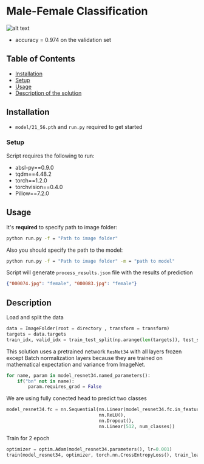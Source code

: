 # Male-Female Classification
![alt text](https://sun9-13.userapi.com/UGl901HP7Nha_3CXlFycZVMcVPXI603KwEOQPA/aGT9oNZPAsY.jpg)
* accuracy = 0.974 on the validation set
## Table of Contents

- [Installation](#installation)
- [Setup](#Setup)
- [Usage](#Usage)
- [Description of the solution](#Description)

## Installation

- `model/21_56.pth` and `run.py` required to get started

### Setup


Script requires the following to run:

  * absl-py==0.9.0
  * tqdm==4.48.2
  * torch==1.2.0
  * torchvision==0.4.0
  * Pillow==7.2.0

## Usage

It's **required** to specify path to image folder:
```bash
python run.py -f = "Path to image folder"
```
Also you should specify the path to the model:
```bash
python run.py -f = "Path to image folder" -m = "path to model"
```
Script will generate `process_results.json` file with the results of prediction
```json
{"000074.jpg": "female", "000083.jpg": "female"}
```

## Description
Load and split the data
```python
data = ImageFolder(root = directory , transform = transform)
targets = data.targets
train_idx, valid_idx = train_test_split(np.arange(len(targets)), test_size = 0.2, shuffle=True, stratify=targets)
```


This solution uses a pretrained network `ResNet34` with all layers frozen except Batch normalization layers because they are trained on mathematical expectation and variance from ImageNet.
```python
for name, param in model_resnet34.named_parameters():
    if("bn" not in name):
        param.requires_grad = False
```
We are using fully conected head to predict two classes
```python
model_resnet34.fc = nn.Sequential(nn.Linear(model_resnet34.fc.in_features, 512),
                                  nn.ReLU(),
                                  nn.Dropout(),
                                  nn.Linear(512, num_classes))
```

Train for 2 epoch
```python
optimizer = optim.Adam(model_resnet34.parameters(), lr=0.001)
train(model_resnet34, optimizer, torch.nn.CrossEntropyLoss(), train_loader, epochs=2, device=device)
```

